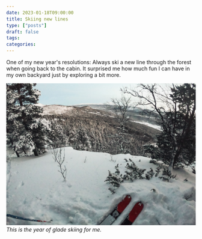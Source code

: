```yaml
---
date: 2023-01-18T09:00:00
title: Skiing new lines
type: ["posts"]
draft: false
tags:
categories:
---
```


One of my new year's resolutions: Always ski a new line through the forest when going back to the cabin. It surprised me how much fun I can have in my own backyard just by exploring a bit more.

![This is the year of glade skiing for me.](posts/20230118-skiing-new-lines/1.jpeg)
*This is the year of glade skiing for me.*
